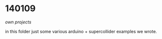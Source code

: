 140109
======

_own projects_

in this folder just some various arduino + supercollider examples we wrote.
